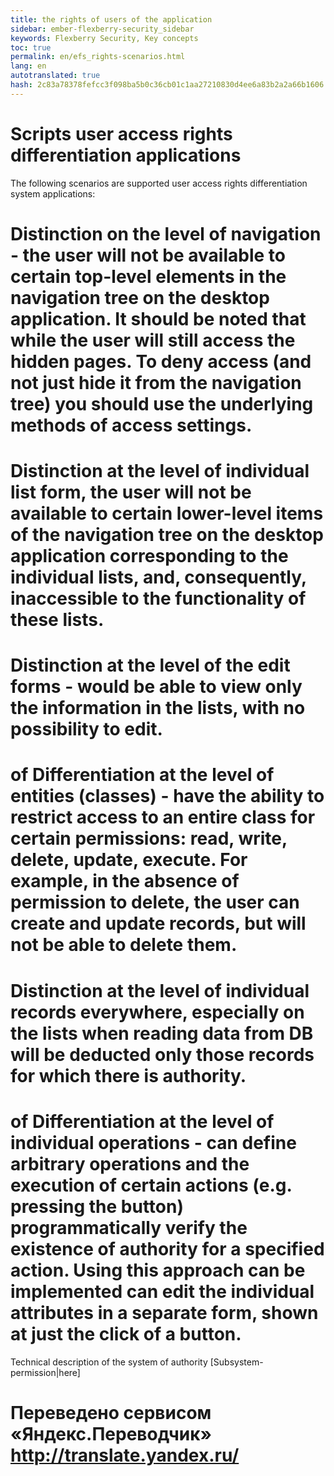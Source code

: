 ```yaml
--- 
title: the rights of users of the application 
sidebar: ember-flexberry-security_sidebar 
keywords: Flexberry Security, Key concepts 
toc: true 
permalink: en/efs_rights-scenarios.html 
lang: en 
autotranslated: true 
hash: 2c83a78378fefcc3f098ba5b0c36cb01c1aa27210830d4ee6a83b2a2a66b1606 
--- 
```


# Scripts user access rights differentiation applications 
The following scenarios are supported user access rights differentiation system applications: 
# Distinction on the level of navigation - the user will not be available to certain top-level elements in the navigation tree on the desktop application. It should be noted that while the user will still access the hidden pages. To deny access (and not just hide it from the navigation tree) you should use the underlying methods of access settings. 
# Distinction at the level of individual list form, the user will not be available to certain lower-level items of the navigation tree on the desktop application corresponding to the individual lists, and, consequently, inaccessible to the functionality of these lists. 
# Distinction at the level of the edit forms - would be able to view only the information in the lists, with no possibility to edit. 
# of Differentiation at the level of entities (classes) - have the ability to restrict access to an entire class for certain permissions: read, write, delete, update, execute. For example, in the absence of permission to delete, the user can create and update records, but will not be able to delete them. 
# Distinction at the level of individual records everywhere, especially on the lists when reading data from DB will be deducted only those records for which there is authority. 
# of Differentiation at the level of individual operations - can define arbitrary operations and the execution of certain actions (e.g. pressing the button) programmatically verify the existence of authority for a specified action. Using this approach can be implemented can edit the individual attributes in a separate form, shown at just the click of a button. 

Technical description of the system of authority [Subsystem-permission|here] 



 # Переведено сервисом «Яндекс.Переводчик» http://translate.yandex.ru/
